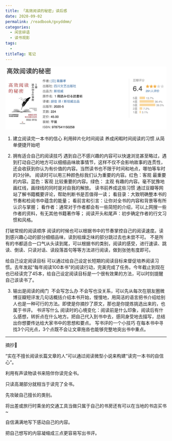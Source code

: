 ```yaml
---
title: 「高效阅读的秘密」读后感
date: 2020-09-02
permalink: /readbook/gxyddmm/
categories: 
  - 闲言碎语
  - 读书观影
tags: 
  - 
titleTag: 笔记
---
```


![Alt text](../../../../@assets/db/gxyddmm.png)




1. 建立阅读完一本书的信心
利用碎片化时间阅读
养成闲暇时间阅读的习惯
从简单便捷开始吧


2. 拥有适合自己的阅读技巧 
遇到自己不感兴趣的内容可以快速浏览甚至略过，遇到打动自己的地方可以细细品味故事情节，这样不仅不会影响故事的连贯性，还会收获到你认为有价值的内容。当然读书也不限于时间和地点，哪怕等车时的3分钟。
阅读时可以用三种颜色标我们认为重要的内容。红色：客观 最重要的内容。蓝色：客观 比较重要的内容。绿色： 主观 有趣的内容。毫不犹豫地画红线，画绿线的同时是对自我的解放。
读书前养成这些习惯
通过豆瓣等网站了解书籍概要评论，帮助判断书是否值得一读；
看目录：大致明确整本书的节奏和检阅书中蕴含的能量；
看前言和引言：让你对全书的内容和背景等有所认识与掌握；
看作者：通常对于作者都会有一些简短的介绍，可以上网搜一些作者的资料，有无其他书籍著作等；
阅读开头和尾声：初步确定作者的行文习惯和风格。

  打破常规的阅读顺序
  阅读的时候也可以根据书中的节奏掌控自己的阅读速度。读到感兴趣心动的部分细细品味，读到枯燥乏味的部分跳过去也未尝不可。 不是所有的书都适合一口气从头读到尾，可以根据书的类别，阅读的感受，进行速读、跳读、倒读、只读对话、读段落首句等等方法进行阅读，做到张弛有度即可。

  给自己设定阅读目标
  可以通过给自己设定长短期的阅读目标来督促培养阅读习惯。去年发起“每年阅读100本书”的阅读行动，完美完成了任务。今年截止到现在也已经读完了45本，给自己设定阅读目标是一个很有效果的方法，可以时刻提醒自己该读书了。


3. 输出是阅读的阀门
 不会写怎么办
不会写也没关系，可以先从每次在朋友圈微博豆瓣短评发几句话概括介绍本书开始，慢慢地，用简洁的语言把书介绍给别人也是一种可行的方法。即使是你摘抄了原文，那也是你提炼挑选出来的，也属于书评。
书评写什么
阅读时的心境变化：阅读前是什么印象，阅读后有什么感想，转折点在什么地方。把自己代入到书中去，感同身受地去描写，总结出你想要传达给大家书中的思想和要点。
写书评的一个小技巧
在每本书中寻找3个闪光点，3个点既不会让文章拖沓也能够完整地突出书中重点。




----


摘抄🌟


 “实在不擅长阅读长篇文章的人”可以通过阅读微型小说来构建“读完一本书的自信心”。


 利用有声读物读书来陪伴你读完全书。


 只读高潮部分就相当于读完了全书。


 先攻破自己擅长的类别。


 将出差或旅行时乘坐的交通工具当做只属于自己的书房还有可以在当地的书店买书~


 自信满满地写下感动自己的内容。

 
 把自己想写的内容凝缩成三点更容易写出书评。